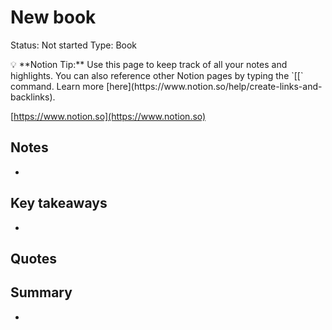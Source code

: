 # New book

Status: Not started
Type: Book

<aside>
💡 **Notion Tip:** Use this page to keep track of all your notes and highlights. You can also reference other Notion pages by typing the `[[` command. Learn more [here](https://www.notion.so/help/create-links-and-backlinks).

</aside>

[https://www.notion.so](https://www.notion.so)

## Notes

- 

## Key takeaways

- 

## Quotes

> 
> 

## Summary

-